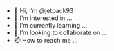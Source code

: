 - 👋 Hi, I’m @jetpack93
- 👀 I’m interested in ...
- 🌱 I’m currently learning ...
- 💞️ I’m looking to collaborate on ...
- 📫 How to reach me ...

<!---awesfwsfaweaweef

--->
